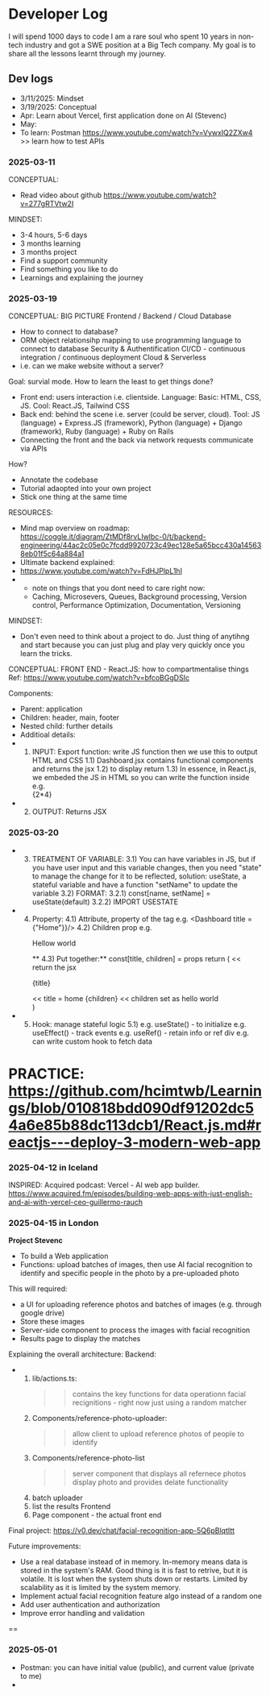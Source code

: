 # Developer Log
I will spend 1000 days to code
I am a rare soul who spent 10 years in non-tech industry and got a SWE position at a Big Tech company. My goal is to share all the lessons learnt through my journey.

## Dev logs
- 3/11/2025: Mindset
- 3/19/2025: Conceptual
- Apr: Learn about Vercel, first application done on AI (Stevenc)
- May: 
- To learn: Postman https://www.youtube.com/watch?v=VywxIQ2ZXw4 >> learn how to test APIs

### 2025-03-11
CONCEPTUAL:
- Read video about github https://www.youtube.com/watch?v=277gRTVtw2I

MINDSET:
- 3-4 hours, 5-6 days
- 3 months learning
- 3 months project
- Find a support community
- Find something you like to do
- Learnings and explaining the journey

### 2025-03-19
CONCEPTUAL: BIG PICTURE
Frontend / Backend / Cloud
Database
- How to connect to database?
- ORM object relationsihp mapping to use programming language to connect to database
Security & Authentification
CI/CD - continuous integration / continuous deployment
Cloud & Serverless
- i.e. can we make website without a server?

Goal: survial mode. 
How to learn the least to get things done?
- Front end: users interaction i.e. clientside. Language: Basic: HTML, CSS, JS. Cool: React.JS, Tailwind CSS
- Back end: behind the scene i.e. server (could be server, cloud). Tool: JS (language) + Express.JS (framework), Python (language) + Django (framework), Ruby (language) + Ruby on Rails
- Connecting the front and the back via network requests communicate via APIs

How?
- Annotate the codebase
- Tutorial adaopted into your own project
- Stick one thing at the same time

RESOURCES: 
- Mind map overview on roadmap: 
https://coggle.it/diagram/ZtMDf8rvLIwlbc-0/t/backend-engineering/44ac2c05e0c7fcdd9920723c49ec128e5a65bcc430a145638eb01f5c64a884a1
- Ultimate backend explained:
- https://www.youtube.com/watch?v=FdHJPlpL1hI
- - note on things that you dont need to care right now:
  - Caching, Microsevers, Queues, Background processing, Version control, Performance Optimization, Documentation, Versioning 


MINDSET: 
- Don't even need to think about a project to do. Just thing of anytihng and start because you can just plug and play very quickly once you learn the tricks.

CONCEPTUAL: FRONT END - React.JS: how to compartmentalise things
Ref: https://www.youtube.com/watch?v=bfcoBGgDSIc

Components:
- Parent: application
- Children: header, main, footer
- Nested child: further details
- Additioal details:
-  1) INPUT: Export function: write JS function then we use this to output HTML and CSS
    1.1) Dashboard.jsx contains functional components and returns the jsx
    1.2) <Dashboard> </Dashboard> to display return
    1.3) In essence, in React.js, we embeded the JS in HTML so you can write the function inside e.g. <div> {2*4}</div>
-  2) OUTPUT: Returns JSX
 
### 2025-03-20
-  3) TREATMENT OF VARIABLE:
    3.1) You can have variables in JS, but if you have user input and this variable changes, then you need "state" to manage the change for it to be reflected, solution: useState, a stateful variable and have a function "setName" to update the variable
    3.2) FORMAT:
      3.2.1) const[name, setName] = useState(default)
      3.2.2) IMPORT USESTATE
 - 4) Property:
      4.1) Attribute, property of the tag
           e.g. <Dashboard title ={"Home"}}/>
      4.2) Children prop
           e.g. <Dashboard> <p>Hellow world</p></Dashboard>
  **    4.3) Put together:**
           const[title, children] = props
           return (             << return the jsx
            <div>
              <p>{title}</p>    << title = home
              {children}        << children set as hello world 
            </div>
      )
      
- 5) Hook: manage stateful logic
  5.1) e.g. useState() - to initialize
       e.g. useEffect() - track events
       e.g. useRef() - retain info or ref div
       e.g. can write custom hook to fetch data

PRACTICE: https://github.com/hcimtwb/Learnings/blob/010818bdd090df91202dc54a6e85b88dc113dcb1/React.js.md#reactjs---deploy-3-modern-web-app
==================================================

### 2025-04-12 in Iceland
INSPIRED: 
Acquired podcast: Vercel - AI web app builder.
https://www.acquired.fm/episodes/building-web-apps-with-just-english-and-ai-with-vercel-ceo-guillermo-rauch

### 2025-04-15 in London
**Project Stevenc**
- To build a Web application
- Functions: upload batches of images, then use AI facial recognition to identify and specific people in the photo by a pre-uploaded photo
  
This will required:
- a UI for uploading reference photos and batches of images (e.g. through google drive)
- Store these images
- Server-side component to process the images with facial recognition
- Results page to display the matches

Explaining the overall architecture:
Backend:
- 1) lib/actions.ts:
     >> contains the key functions for data operationn
     >> facial recignitions - right now just using a random matcher 
  2) Components/reference-photo-uploader:
     >> allow client to upload reference photos of people to identify
  3) Components/reference-photo-list
     >> server component that displays all refernece photos
     >> display photo and provides delate functionality
  4) batch uploader
  5) list the results
Frontend
  6) Page component - the actual front end

Final project: https://v0.dev/chat/facial-recognition-app-5Q6pBlqtItt

Future improvements:
- Use a real database instead of in memory. In-memory means data is stored in the system's RAM. Good thing is it is fast to retrive, but it is volatile. It is lost when the system shuts down or restarts. Limited by scalability as it is limited by the system memory.
- Implement actual facial recognition feature algo instead of a random one
- Add user authentication and authorization
- Improve error handling and validation 
  
==
### 2025-05-01
- Postman: you can have initial value (public), and current value (private to me)
- 






  




 



  


